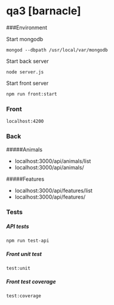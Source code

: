 # qa3 [barnacle]

###Environment

Start mongodb 
```
mongod --dbpath /usr/local/var/mongodb
```

Start back server
```
node server.js
```

Start front server
```
npm run front:start
```
### Front
```
localhost:4200
```

### Back
#####Animals

 * localhost:3000/api/animals/list
 * localhost:3000/api/animals/<animalId>
 
#####Features

 * localhost:3000/api/features/list
 * localhost:3000/api/features/<featureId> 
 
### Tests

##### API tests
 ```
 npm run test-api
 ```
 
##### Front unit test
``` 
test:unit
```

##### Front test coverage
```
test:coverage
```